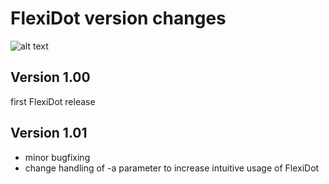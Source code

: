 # FlexiDot version changes

![alt text](https://github.com/molbio-dresden/flexidot/blob/master/images/Selfdotplots_banner4.png "FlexiDot self dotplots")

## Version 1.00

first FlexiDot release

## Version 1.01

* minor bugfixing
* change handling of -a parameter to increase intuitive usage of FlexiDot

